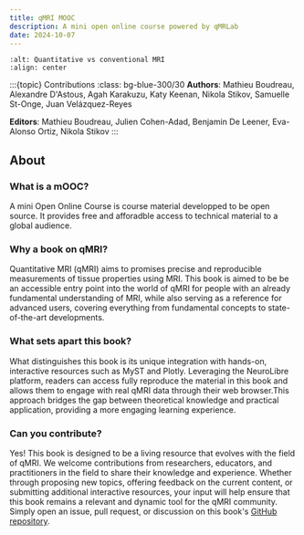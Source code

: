 ```yaml
---
title: qMRI MOOC
description: A mini open online course powered by qMRLab
date: 2024-10-07
---
```


```{figure} banner.jpg
:alt: Quantitative vs conventional MRI
:align: center
```

:::{topic} Contributions
:class: bg-blue-300/30
**Authors**: Mathieu Boudreau, Alexandre D'Astous, Agah Karakuzu, Katy Keenan, Nikola Stikov, Samuelle St-Onge, Juan Velázquez-Reyes

**Editors**: Mathieu Boudreau, Julien Cohen-Adad, Benjamin De Leener, Eva-Alonso Ortiz, Nikola Stikov
:::

## About 

### What is a mOOC?

A mini Open Online Course is course material developped to be open source. It provides free and afforadble access to technical material to a global audience.

### Why a book on qMRI?

Quantitative MRI (qMRI) aims to promises precise and reproducible measurements of tissue properties using MRI. This book is aimed to be be an accessible entry point into the world of qMRI for people with an already fundamental understanding of MRI, while also serving as a reference for advanced users, covering everything from fundamental concepts to state-of-the-art developments.

### What sets apart this book?

What distinguishes this book is its unique integration with hands-on, interactive resources such as MyST and Plotly. Leveraging the NeuroLibre platform, readers can access fully reproduce the material in this book and allows them to engage with real qMRI data through their web browser.This approach bridges the gap between theoretical knowledge and practical application, providing a more engaging learning experience. 

### Can you contribute?

Yes! This book is designed to be a living resource that evolves with the field of qMRI. We welcome contributions from researchers, educators, and practitioners in the field to share their knowledge and experience. Whether through proposing new topics, offering feedback on the current content, or submitting additional interactive resources, your input will help ensure that this book remains a relevant and dynamic tool for the qMRI community. Simply open an issue, pull request, or discussion on this book's [GitHub repository](https://www.github.com/qMRLab/mooc).

